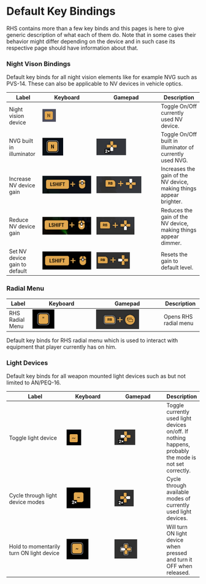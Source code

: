 # Default Key Bindings

RHS contains more than a few key binds and this pages is here to give generic description of what each of them do. Note that in some cases their behavior might differ depending on the device and in such case its respective page should have information about that.

### Night Vison Bindings

Default key binds for all night vision elements like for example NVG such as PVS-14. These can also be applicable to NV devices in vehicle optics.

<table><thead><tr><th>Label</th><th width="127">Keyboard</th><th width="154">Gamepad</th><th>Description</th></tr></thead><tbody><tr><td>Night vision device</td><td><img src="../../../.gitbook/assets/image (13) (1).png" alt=""></td><td><img src="broken-reference" alt="" data-size="original"></td><td>Toggle On/Off currently used NV device.</td></tr><tr><td>NVG built in illuminator</td><td><img src="../../../.gitbook/assets/image (2) (1).png" alt="" data-size="original"></td><td><img src="../../../.gitbook/assets/image (1) (1).png" alt="" data-size="original"></td><td>Toggle On/Off built in illuminator of currently used NVG.</td></tr><tr><td>Increase NV device gain</td><td><img src="../../../.gitbook/assets/image (5).png" alt="" data-size="original"></td><td><img src="../../../.gitbook/assets/image (6).png" alt="" data-size="original"></td><td>Increases the gain of the NV device, making things appear brighter.</td></tr><tr><td>Reduce NV device gain</td><td><img src="../../../.gitbook/assets/image (7).png" alt="" data-size="original"></td><td><img src="../../../.gitbook/assets/image (8).png" alt="" data-size="original"></td><td>Reduces the gain of the NV device, making things appear dimmer.</td></tr><tr><td>Set NV device gain to default</td><td><img src="../../../.gitbook/assets/image (9).png" alt="" data-size="original"></td><td><img src="../../../.gitbook/assets/image (10).png" alt="" data-size="original"></td><td>Resets the gain to default level.</td></tr></tbody></table>

### Radial Menu

<table><thead><tr><th>Label</th><th width="152">Keyboard</th><th width="163">Gamepad</th><th>Description</th></tr></thead><tbody><tr><td>RHS Radial Menu</td><td><img src="../../../.gitbook/assets/image (3) (1).png" alt="" data-size="original"></td><td><img src="../../../.gitbook/assets/image (4) (1).png" alt="" data-size="original"></td><td>Opens RHS radial menu</td></tr></tbody></table>

Default key binds for RHS radial menu which is used to interact with equipment that player currently has on him.

### Light Devices

Default key binds for all weapon mounted  light devices such as but not limited to AN/PEQ-16.

<table><thead><tr><th width="186">Label</th><th width="154">Keyboard</th><th width="174">Gamepad</th><th>Description</th></tr></thead><tbody><tr><td>Toggle light device</td><td><img src="../../../.gitbook/assets/image (3) (1) (2).png" alt=""></td><td><img src="../../../.gitbook/assets/image (11).png" alt="" data-size="original"></td><td>Toggle currently used light devices on/off. If nothing happens, probably the mode is not set correctly.</td></tr><tr><td>Cycle through light device modes</td><td><img src="../../../.gitbook/assets/image (12).png" alt="" data-size="original"></td><td><img src="../../../.gitbook/assets/image (13).png" alt="" data-size="original"></td><td>Cycle through available modes of currently used light devices.</td></tr><tr><td>Hold to momentarily turn ON light device</td><td><img src="../../../.gitbook/assets/image (14).png" alt="" data-size="original"></td><td><img src="../../../.gitbook/assets/image (15).png" alt="" data-size="original"></td><td>Will turn ON light device when pressed and turn it OFF when released.</td></tr></tbody></table>
